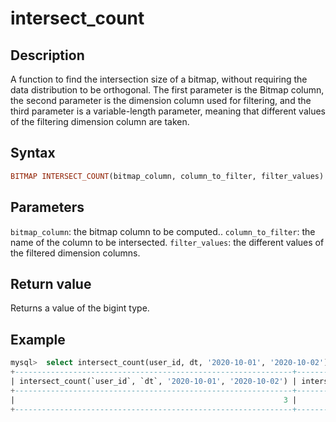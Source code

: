 # intersect_count

## Description

A function to find the intersection size of a bitmap, without requiring the data distribution to be orthogonal. The first parameter is the Bitmap column, the second parameter is the dimension column used for filtering, and the third parameter is a variable-length parameter, meaning that different values of the filtering dimension column are taken.

## Syntax

```Haskell
BITMAP INTERSECT_COUNT(bitmap_column, column_to_filter, filter_values)
```

## Parameters

`bitmap_column`: the bitmap column to be computed..
`column_to_filter`: the name of the column to be intersected.
`filter_values`: the different values of the filtered dimension columns.

## Return value

Returns a value of the bigint type.

## Example

```SQL
mysql>  select intersect_count(user_id, dt, '2020-10-01', '2020-10-02'), intersect_count(user_id, dt, '2020-10-01') from tbl where dt in ('2020-10-01', '2020-10-02');
+--------------------------------------------------------------+------------------------------------------------+
| intersect_count(`user_id`, `dt`, '2020-10-01', '2020-10-02') | intersect_count(`user_id`, `dt`, '2020-10-01') |
+--------------------------------------------------------------+------------------------------------------------+
|                                                            3 |                                              7 |
+--------------------------------------------------------------+------------------------------------------------+
```